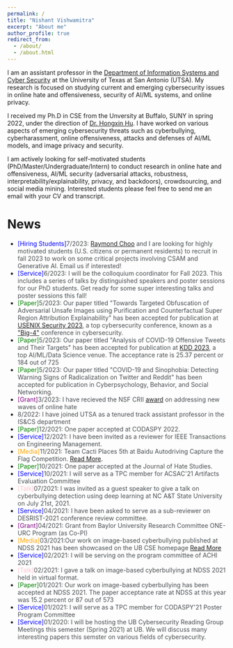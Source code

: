```yaml
---
permalink: /
title: "Nishant Vishwamitra"
excerpt: "About me"
author_profile: true
redirect_from: 
  - /about/
  - /about.html
---
```


<style>
pap {color:Green;}
ser { color:Blue;}
gr { color:Purple;}
me { color:Orange;}
talk { color:Pink;}
text { color:#494e52;}
</style>

I am an assistant professor in the [Department of Information Systems and Cyber Security](https://business.utsa.edu/information-systems-cyber-security/) at the University of Texas at San Antonio (UTSA). My research is focused on studying current and emerging cybersecurity issues in online hate and offensiveness, security of AI/ML systems, and online privacy.

I received my Ph.D in CSE from the Unversity at Buffalo, SUNY in spring 2022, under the direction of [Dr. Hongxin Hu](https://cse.buffalo.edu/~hongxinh/). I have worked on various aspects of emerging cybersecurity threats such as cyberbullying, cyberharassment, online offensiveness, attacks and defenses of AI/ML models, and image privacy and security.

I am actively looking for self-motivated students (PhD/Master/Undergraduate/Intern) to conduct research in online hate and offensiveness, AI/ML security (adversarial attacks, robustness, interpretability/explainability, privacy, and backdoors), crowdsourcing, and social media mining. Interested students please feel free to send me an email with your CV and transcript.

# News
- <ser>[Hiring Students]</ser><text>7/2023: <a href="https://business.utsa.edu/faculty/kim-kwang-raymond-choo/">Raymond Choo</a> and I are looking for highly motivated students (U.S. citizens or permanent residents) to recruit in fall 2023 to work on some critical projects involving CSAM and Generative AI. Email us if interested!</text>
- <ser>[Service]</ser><text>6/2023: I will be the colloquium coordinator for Fall 2023. This includes a series of talks by distinguished speakers and poster sessions for our PhD students. Get ready for some super interesting talks and poster sessions this fall!</text>
- <pap>[Paper]</pap><text>5/2023: Our paper titled "Towards Targeted Obfuscation of Adversarial Unsafe Images using Purification and Counterfactual Super Region Attribution Explainability" has been accepted for publication at <a href="https://www.usenix.org/conference/usenixsecurity23">USENIX Security 2023</a>, a top cybersecurity conference, known as a <a href="http://jianying.space/conference-ranking.html">"Big-4"</a> conference in cybersecurity.</text>
- <pap>[Paper]</pap><text>5/2023: Our paper titled "Analysis of COVID-19 Offensive Tweets and Their Targets" has been accepted for publication at <a href="https://kdd.org/kdd2023/">KDD 2023</a>, a top AI/ML/Data Science venue. The acceptance rate is 25.37 percent or 184 out of 725</text>
- <pap>[Paper]</pap><text>5/2023: Our paper titled "COVID-19 and Sinophobia: Detecting Warning Signs of Radicalization on Twitter and Reddit" has been accepted for publication in Cyberpsychology, Behavior, and Social Networking.</text>
- <gr>[Grant]</gr><text>3/2023: I have recieved the NSF CRII <a href="https://www.nsf.gov/awardsearch/showAward?AWD_ID=2245983&HistoricalAwards=false">award</a> on addressing new waves of online hate</text>
- <text>8/2022: I have joined UTSA as a tenured track assistant professor in the IS&CS department</text>
- <pap>[Paper]</pap><text>12/2021: One paper accepted at CODASPY 2022.</text>
- <ser>[Service]</ser><text>12/2021: I have been invited as a reviewer for IEEE Transactions on Engineering Management.</text>
- <me>[Media]</me><text>11/2021: Team Cacti Places 5th at Baidu Autodriving Capture the Flag Competition.</text> [Read More](https://engineering.buffalo.edu/home/news/seas.host.html/content/shared/engineering/home/articles/news-articles/2021/team-cacti-places-5th-at-baidu-autodriving-capture-the-flag-comp.detail.html).
- <pap>[Paper]</pap><text>10/2021: One paper accepted at the Journal of Hate Studies.</text>
- <ser>[Service]</ser><text>10/2021: I will serve as a TPC member for ACSAC'21 Artifacts Evaluation Committee </text>
- <talk>[Talk]</talk><text>07/2021: I was invited as a guest speaker to give a talk on cyberbullying detection using deep learning at NC A&T State University on July 21st, 2021.</text>
- <ser>[Service]</ser><text>04/2021: I have been asked to serve as a sub-reviewer on DESRIST-2021 conference review committee.</text>
- <gr>[Grant]</gr><text>04/2021: Grant from Baylor University Research Committee ONE-URC Program (as Co-PI)</text>
- <me>[Media]</me><text>03/2021:Our work on image-based cyberbullying published at NDSS 2021 has been showcased on the UB CSE homepage</text> [Read More](https://engineering.buffalo.edu/computer-science-engineering/news-and-events/news.host.html/content/shared/engineering/home/articles/news-articles/2021/cybersecurity-research-showcased-at-network-and-distributed-system-security-symposium.detail.html)
- <ser>[Service]</ser><text>02/2021: I will be serving on the program committee of ACHI 2021</text>
- <talk>[Talk]</talk><text>02/2021: I gave a talk on image-based cyberbullying at NDSS 2021 held in virtual format. </text>
- <pap>[Paper]</pap><text>01/2021: Our work on image-based cyberbullying has been accepted at NDSS 2021. The paper acceptance rate at NDSS at this year was 15.2 percent or 87 out of 573 </text>
- <ser>[Service]</ser><text>01/2021: I will serve as a TPC member for CODASPY'21 Poster Program Committee </text>
- <ser>[Service]</ser><text>01/2020: I will be hosting the UB Cybersecurity Reading Group Meetings this semester (Spring 2021) at UB. We will discuss many interesting papers this semster on various fields of cybersecurity.</text>

